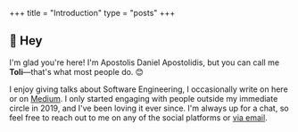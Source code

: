 +++
title = "Introduction"
type = "posts"
+++

## 👋 Hey

I'm glad you're here! I'm Apostolis Daniel Apostolidis, but you can call me **Toli**—that's what most people do. 😊

I enjoy giving talks about Software Engineering, I occasionally write on here or on [Medium](https://medium.com/@tolisapostolidis). I only started engaging with people outside my immediate circle in 2019, and I've been loving it ever since. I'm always up for a chat, so feel free to reach out to me on any of the social platforms or [via email](mailto:me@toli.io).
